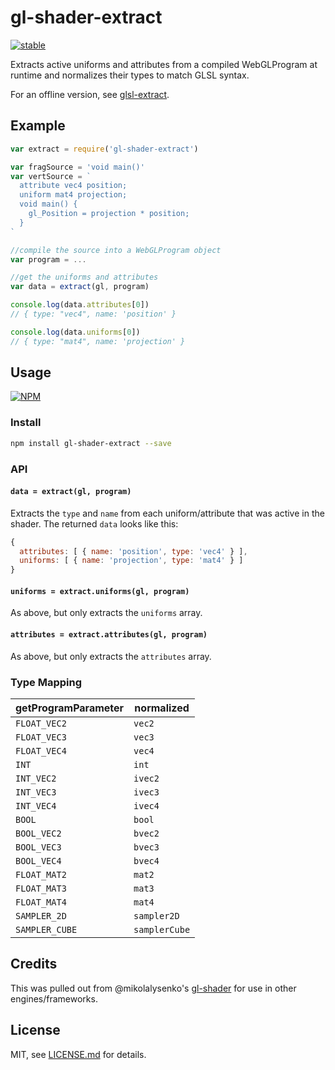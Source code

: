 # gl-shader-extract

[![stable](http://badges.github.io/stability-badges/dist/stable.svg)](http://github.com/badges/stability-badges)

Extracts active uniforms and attributes from a compiled WebGLProgram at runtime and normalizes their types to match GLSL syntax.

For an offline version, see [glsl-extract](https://www.npmjs.com/package/glsl-extract). 

## Example

```js
var extract = require('gl-shader-extract')

var fragSource = 'void main()'
var vertSource = `
  attribute vec4 position;
  uniform mat4 projection;
  void main() { 
    gl_Position = projection * position;
  }
`

//compile the source into a WebGLProgram object
var program = ...

//get the uniforms and attributes
var data = extract(gl, program)

console.log(data.attributes[0]) 
// { type: "vec4", name: 'position' }

console.log(data.uniforms[0]) 
// { type: "mat4", name: 'projection' }
```

## Usage

[![NPM](https://nodei.co/npm/gl-shader-extract.png)](https://www.npmjs.com/package/gl-shader-extract)

### Install

```sh
npm install gl-shader-extract --save
```

### API

#### `data = extract(gl, program)`

Extracts the `type` and `name` from each uniform/attribute that was active in the shader. The returned `data` looks like this:

```js
{
  attributes: [ { name: 'position', type: 'vec4' } ],
  uniforms: [ { name: 'projection', type: 'mat4' } ]
}
```

#### `uniforms = extract.uniforms(gl, program)`

As above, but only extracts the `uniforms` array.

#### `attributes = extract.attributes(gl, program)`

As above, but only extracts the `attributes` array.

### Type Mapping

|getProgramParameter|normalized|
|---|---|
| `FLOAT_VEC2` | `vec2` |
| `FLOAT_VEC3` | `vec3` |
| `FLOAT_VEC4` | `vec4` |
| `INT` | `int` |
| `INT_VEC2` | `ivec2` |
| `INT_VEC3` | `ivec3` |
| `INT_VEC4` | `ivec4` |
| `BOOL` | `bool` |
| `BOOL_VEC2` | `bvec2` |
| `BOOL_VEC3` | `bvec3` |
| `BOOL_VEC4` | `bvec4` |
| `FLOAT_MAT2` | `mat2` |
| `FLOAT_MAT3` | `mat3` |
| `FLOAT_MAT4` | `mat4` |
| `SAMPLER_2D` | `sampler2D` |
| `SAMPLER_CUBE` | `samplerCube` |

## Credits

This was pulled out from @mikolalysenko's [gl-shader](https://www.npmjs.com/package/gl-shader) for use in other engines/frameworks.

## License

MIT, see [LICENSE.md](http://github.com/mattdesl/gl-shader-extract/blob/master/LICENSE.md) for details.
